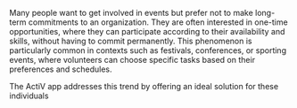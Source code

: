 Many people want to get involved in events but prefer not to make long-term commitments to an organization. They are often interested in one-time opportunities, where they can participate according to their availability and skills, without having to commit permanently. This phenomenon is particularly common in contexts such as festivals, conferences, or sporting events, where volunteers can choose specific tasks based on their preferences and schedules.

The ActiV app addresses this trend by offering an ideal solution for these individuals
